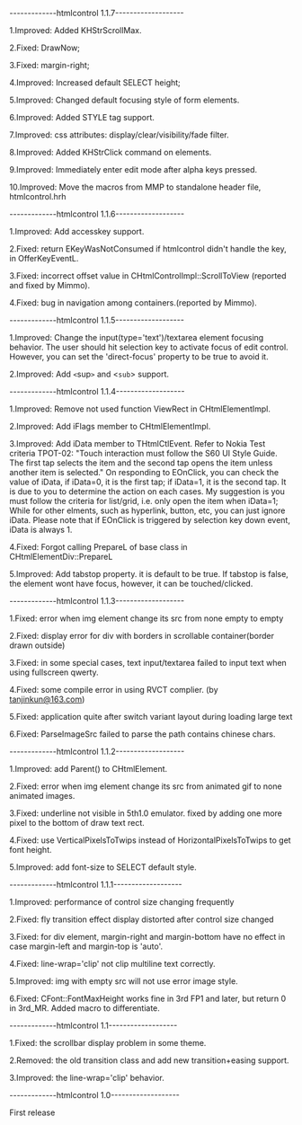 -------------htmlcontrol 1.1.7-------------------

1.Improved: Added KHStrScrollMax.

2.Fixed: DrawNow;

3.Fixed: margin-right;

4.Improved: Increased default SELECT height;

5.Improved: Changed default focusing style of form elements.

6.Improved: Added STYLE tag support.

7.Improved: css attributes: display/clear/visibility/fade filter.

8.Improved: Added KHStrClick command on elements.

9.Improved: Immediately enter edit mode after alpha keys pressed.

10.Improved: Move the macros from MMP to standalone header file, htmlcontrol.hrh

-------------htmlcontrol 1.1.6-------------------

1.Improved: Add accesskey support.

2.Fixed: return EKeyWasNotConsumed if htmlcontrol didn't handle the key, in OfferKeyEventL.

3.Fixed: incorrect offset value in CHtmlControlImpl::ScrollToView (reported and fixed by Mimmo).

4.Fixed: bug in navigation among containers.(reported by Mimmo).

-------------htmlcontrol 1.1.5-------------------

1.Improved: Change the input(type='text')/textarea element focusing behavior. The user should hit selection key to activate focus of edit control. However, you can set the 'direct-focus' property to be true to avoid it.

2.Improved: Add `<`sup`>` and <`sub`> support.

-------------htmlcontrol 1.1.4-------------------

1.Improved: Remove not used function ViewRect in CHtmlElementImpl.

2.Improved: Add iFlags member to CHtmlElementImpl.

3.Improved: Add iData member to THtmlCtlEvent. Refer to Nokia Test criteria TPOT-02: "Touch interaction must follow the S60 UI Style Guide. The first tap selects the item and the second tap opens the item unless another item is selected." On responding to EOnClick, you can check the value of iData, if iData=0, it is the first tap; if iData=1, it is the second tap. It is due to you to determine the action on each cases. My suggestion is you must follow the criteria for list/grid, i.e. only open the item when iData=1; While for other elments, such as hyperlink, button, etc, you can just ignore iData. Please note that if EOnClick is triggered by selection key down event, iData is always 1.

4.Fixed: Forgot calling PrepareL of base class in CHtmlElementDiv::PrepareL

5.Improved: Add tabstop property. it is default to be true. If tabstop is false, the element wont have focus, however, it can be touched/clicked.



-------------htmlcontrol 1.1.3-------------------

1.Fixed: error when img element change its src from none empty to empty

2.Fixed: display error for div with borders in scrollable container(border drawn outside)

3.Fixed: in some special cases, text input/textarea failed to input text when using fullscreen qwerty.

4.Fixed: some compile error in using RVCT complier. (by tanjinkun@163.com)

5.Fixed: application quite after switch variant layout during loading large text

6.Fixed: ParseImageSrc failed to parse the path contains chinese chars.



-------------htmlcontrol 1.1.2-------------------

1.Improved: add Parent() to CHtmlElement.

2.Fixed: error when img element change its src from animated gif to none animated images.

3.Fixed: underline not visible in 5th1.0 emulator. fixed by adding one more pixel to the bottom of draw text rect.

4.Fixed: use VerticalPixelsToTwips instead of HorizontalPixelsToTwips to get font height.

5.Improved: add font-size to SELECT default style.



-------------htmlcontrol 1.1.1-------------------

1.Improved: performance of control size changing frequently

2.Fixed: fly transition effect display distorted after control size changed

3.Fixed: for div element, margin-right and margin-bottom have no effect in case margin-left and margin-top is 'auto'.

4.Fixed: line-wrap='clip' not clip multiline text correctly.

5.Improved: img with empty src will not use error image style.

6.Fixed: CFont::FontMaxHeight works fine in 3rd FP1 and later, but return 0 in 3rd\_MR. Added macro to differentiate.



-------------htmlcontrol 1.1-------------------

1.Fixed: the scrollbar display problem in some theme.

2.Removed: the old transition class and add new transition+easing support.

3.Improved: the line-wrap='clip' behavior.



-------------htmlcontrol 1.0-------------------

First release